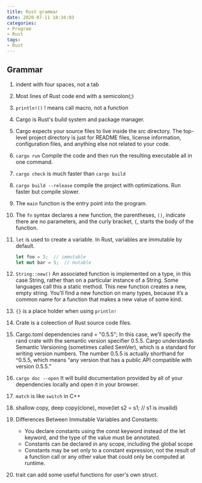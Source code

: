 ```yaml
---
title: Rust grammar
date: 2020-07-11 18:34:03
categories:
- Program
- Rust
tags:
- Rust
---
```


## Grammar
1. indent with four spaces, not a tab
1. Most lines of Rust code end with a semicolon(;)
1. `println!()` ! means call macro, not a function
1. Cargo is Rust's build system and package manager.
1. Cargo expects your source files to live inside the src directory. The top-level project directory is just for README files, license information, configuration files, and anything else not related to your code.
1. `cargo run` Compile the code and then run the resulting executable all in one command.
1. `cargo check` is much faster than `cargo build`
1. `cargo build --release` compile the project with optimizations. Run faster but compile slower.
1. The `main` function is the entry point into the program.
1. The `fn` syntax declares a new function, the parentheses, `()`, indicate there are no parameters, and the curly bracket, `{`, starts the body of the function.
1. `let` is used to create a variable. In Rust, variables are immutable by default.

    ``` rust
    let foo = 5;  // immutable
    let mut bar = 5;  // mutable
    ```

1. `String::new()` An associated function is implemented on a type, in this case String, rather than on a particular instance of a String. Some languages call this a static method. This new function creates a new, empty string. You’ll find a new function on many types, because it’s a common name for a function that makes a new value of some kind.
1. `{}` is a place holder when using `println!`
1.  Crate is a coleection of Rust source code files.
1. Cargo.toml dependencies rand = "0.5.5";  In this case, we’ll specify the rand crate with the semantic version specifier 0.5.5. Cargo understands Semantic Versioning (sometimes called SemVer), which is a standard for writing version numbers. The number 0.5.5 is actually shorthand for ^0.5.5, which means “any version that has a public API compatible with version 0.5.5.”
1. `cargo doc --open` It will build documentation provided by all of your dependencies locally and open it in your browser.
1. `match` is like `switch` in C++
1. shallow copy, deep copy(clone), move(let s2 = s1; // s1 is invailid)
1. Differences Between Immutable Variables and Constants:
   - You declare constants using the const keyword instead of the let keyword, and the type of the value must be annotated.
   - Constants can be declared in any scope, including the global scope
   - Constants may be set only to a constant expression, not the result of a function call or any other value that could only be computed at runtime.
1. trait can add some useful functions for user's own struct.
